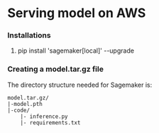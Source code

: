 # Serving model on AWS

### Installations
1. pip install 'sagemaker[local]' --upgrade


### Creating a model.tar.gz file

The directory structure needed for Sagemaker is:

```
model.tar.gz/
|-model.pth
|-code/
    |- inference.py
    |- requirements.txt
```